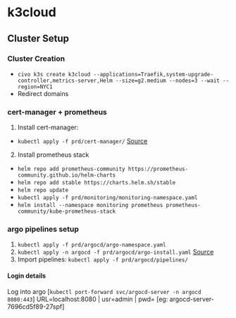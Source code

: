 # k3cloud

## Cluster Setup
### Cluster Creation
* `civo k3s create k3cloud --applications=Traefik,system-upgrade-controller,metrics-server,Helm --size=g2.medium --nodes=3 --wait --region=NYC1`
* Redirect domains


### cert-manager + prometheus 
1. Install cert-manager:
  * `kubectl apply -f prd/cert-manager/` [Source](https://github.com/jetstack/cert-manager/releases/download/v1.2.0/cert-manager.yaml)

2. Install prometheus stack
  * `helm repo add prometheus-community https://prometheus-community.github.io/helm-charts`
  * `helm repo add stable https://charts.helm.sh/stable`
  * `helm repo update`
  * `kubectl apply -f prd/monitoring/monitoring-namespace.yaml`
  * `helm install --namespace monitoring prometheus prometheus-community/kube-prometheus-stack`


### argo pipelines setup
1. `kubectl apply -f prd/argocd/argo-namespace.yaml`
2. `kubectl apply -n argocd -f prd/argocd/argo-install.yaml` [Source](https://raw.githubusercontent.com/argoproj/argo-cd/stable/manifests/install.yaml)
4. Import pipelines: `kubectl apply -f prd/argocd/pipelines/`

#### Login details
Log into argo [`kubectl port-forward svc/argocd-server -n argocd 8080:443`] URL=localhost:8080 | usr=admin | pwd=<POD-name> [eg: argocd-server-7696cd5f89-27spf]
